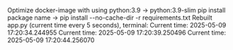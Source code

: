 Optimize docker-image with using
python:3.9 -> python:3.9-slim
pip install package name -> pip install --no-cache-dir -r requirements.txt
Rebuilt app.py (current time every 5 seconds), terminal:
Current time: 2025-05-09 17:20:34.244955
Current time: 2025-05-09 17:20:39.250496
Current time: 2025-05-09 17:20:44.256070
